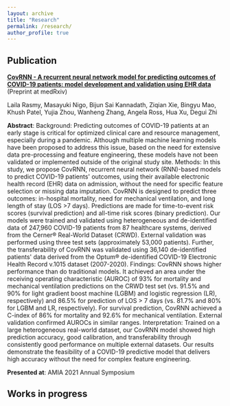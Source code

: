 ```yaml
---
layout: archive
title: "Research"
permalink: /research/
author_profile: true
---
```


## Publication

[**CovRNN - A recurrent neural network model for predicting outcomes of COVID-19 patients: model development and validation using EHR data**](/files/CovRNN.pdf) (Preprint at medRxiv) <br/>

Laila Rasmy, Masayuki Nigo, Bijun Sai Kannadath, Ziqian Xie, Bingyu Mao, Khush Patel, Yujia Zhou, Wanheng Zhang, Angela Ross, Hua Xu, Degui Zhi   <br/>

**Abstract**: Background: Predicting outcomes of COVID-19 patients at an early stage is critical for optimized clinical care and resource management, especially during a pandemic. Although multiple machine learning models have been proposed to address this issue, based on the need for extensive data pre-processing and feature engineering, these models have not been validated or implemented outside of the original study site. Methods: In this study, we propose CovRNN, recurrent neural network (RNN)-based models to predict COVID-19 patients' outcomes, using their available electronic health record (EHR) data on admission, without the need for specific feature selection or missing data imputation. CovRNN is designed to predict three outcomes: in-hospital mortality, need for mechanical ventilation, and long length of stay (LOS >7 days). Predictions are made for time-to-event risk scores (survival prediction) and all-time risk scores (binary prediction). Our models were trained and validated using heterogeneous and de-identified data of 247,960 COVID-19 patients from 87 healthcare systems, derived from the Cerner® Real-World Dataset (CRWD). External validation was performed using three test sets (approximately 53,000 patients). Further, the transferability of CovRNN was validated using 36,140 de-identified patients' data derived from the Optum® de-identified COVID-19 Electronic Health Record v.1015 dataset (2007-2020). Findings: CovRNN shows higher performance than do traditional models. It achieved an area under the receiving operating characteristic (AUROC) of 93% for mortality and mechanical ventilation predictions on the CRWD test set (vs. 91.5% and 90% for light gradient boost machine (LGBM) and logistic regression (LR), respectively) and 86.5% for prediction of LOS > 7 days (vs. 81.7% and 80% for LGBM and LR, respectively). For survival prediction, CovRNN achieved a C-index of 86% for mortality and 92.6% for mechanical ventilation. External validation confirmed AUROCs in similar ranges. Interpretation: Trained on a large heterogeneous real-world dataset, our CovRNN model showed high prediction accuracy, good calibration, and transferability through consistently good performance on multiple external datasets. Our results demonstrate the feasibility of a COVID-19 predictive model that delivers high accuracy without the need for complex feature engineering. <br/>

**Presented at**: AMIA 2021 Annual Symposium <br/>

## Works in progress  


